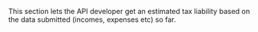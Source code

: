 This section lets the API developer get an estimated tax liability based on the data submitted (incomes, expenses etc) so far. 
